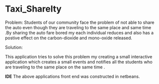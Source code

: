 # Taxi_ShareIty

Problem:
Students of our community face the problem of not able to share the auto even though they are traveling to the same place and
same time .By sharing the auto fare bored my each individual reduces and also has a postive effect on the carbon-dioxide and mono-oxide released.

Solution:

This application tries to solve this problem my creating a small interactive application which creates a small events and notifies all the students who are traveling to the same place on the same time . 

**IDE**
The above applications front end was constructed in netbeans.


